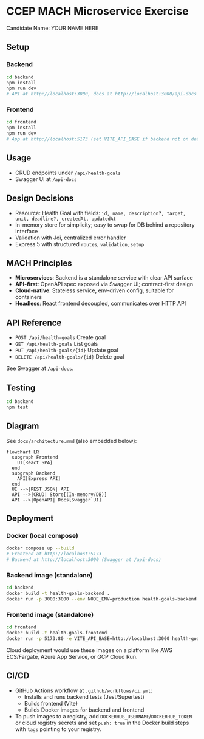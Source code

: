 # CCEP MACH Microservice Exercise

Candidate Name: YOUR NAME HERE

## Setup

### Backend
```bash
cd backend
npm install
npm run dev
# API at http://localhost:3000, docs at http://localhost:3000/api-docs
```

### Frontend
```bash
cd frontend
npm install
npm run dev
# App at http://localhost:5173 (set VITE_API_BASE if backend not on default)
```

## Usage
- CRUD endpoints under `/api/health-goals`
- Swagger UI at `/api-docs`

## Design Decisions
- Resource: Health Goal with fields: `id, name, description?, target, unit, deadline?, createdAt, updatedAt`
- In-memory store for simplicity; easy to swap for DB behind a repository interface
- Validation with Joi, centralized error handler
- Express 5 with structured `routes`, `validation`, `setup`

## MACH Principles
- **Microservices**: Backend is a standalone service with clear API surface
- **API-first**: OpenAPI spec exposed via Swagger UI; contract-first design
- **Cloud-native**: Stateless service, env-driven config, suitable for containers
- **Headless**: React frontend decoupled, communicates over HTTP API

## API Reference
- `POST /api/health-goals` Create goal
- `GET /api/health-goals` List goals
- `PUT /api/health-goals/{id}` Update goal
- `DELETE /api/health-goals/{id}` Delete goal

See Swagger at `/api-docs`.

## Testing
```bash
cd backend
npm test
```

## Diagram
See `docs/architecture.mmd` (also embedded below):

```mermaid
flowchart LR
  subgraph Frontend
    UI[React SPA]
  end
  subgraph Backend
    API[Express API]
  end
  UI -->|REST JSON| API
  API -->|CRUD| Store[(In-memory/DB)]
  API -->|OpenAPI| Docs[Swagger UI]
```

## Deployment

### Docker (local compose)
```bash
docker compose up --build
# Frontend at http://localhost:5173
# Backend at http://localhost:3000 (Swagger at /api-docs)
```

### Backend image (standalone)
```bash
cd backend
docker build -t health-goals-backend .
docker run -p 3000:3000 --env NODE_ENV=production health-goals-backend
```

### Frontend image (standalone)
```bash
cd frontend
docker build -t health-goals-frontend .
docker run -p 5173:80 -e VITE_API_BASE=http://localhost:3000 health-goals-frontend
```

Cloud deployment would use these images on a platform like AWS ECS/Fargate, Azure App Service, or GCP Cloud Run.

## CI/CD
- GitHub Actions workflow at `.github/workflows/ci.yml`:
  - Installs and runs backend tests (Jest/Supertest)
  - Builds frontend (Vite)
  - Builds Docker images for backend and frontend
- To push images to a registry, add `DOCKERHUB_USERNAME`/`DOCKERHUB_TOKEN` or cloud registry secrets and set `push: true` in the Docker build steps with `tags` pointing to your registry.
